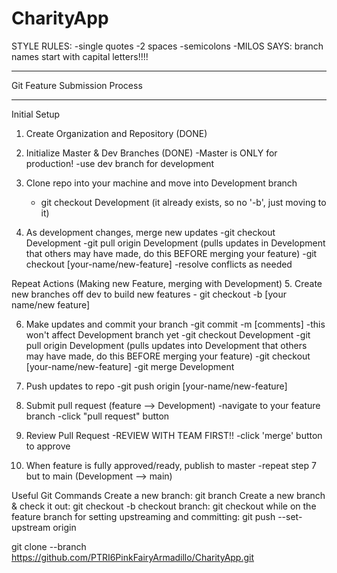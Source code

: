 # CharityApp




STYLE RULES:
-single quotes
-2 spaces
-semicolons 
-MILOS SAYS: branch names start with capital letters!!!!
_______________________________
Git Feature Submission Process
_______________________________
Initial Setup
1. Create Organization and Repository (DONE)
2. Initialize Master & Dev Branches (DONE)
    -Master is ONLY for production!
    -use dev branch for development
3. Clone repo into your machine and move into Development branch
    - git checkout Development (it already exists, so no '-b', just moving to it)

4. As development changes, merge new updates
    -git checkout Development
    -git pull origin Development (pulls updates in Development that others may have made, do this BEFORE merging your feature)
    -git checkout [your-name/new-feature]
    -resolve conflicts as needed

Repeat Actions (Making new Feature, merging with Development)
5. Create new branches off dev to build new features
    - git checkout -b [your name/new feature]

6. Make updates and commit your branch 
    -git commit -m [comments] 
    -this won't affect Development branch yet
    -git checkout Development
    -git pull origin Development (pulls updates into Development that others may have made, do this BEFORE merging your feature)
    -git checkout [your-name/new-feature]
    -git merge Development

7. Push updates to repo
    -git push origin [your-name/new-feature]

8. Submit pull request (feature --> Development)
    -navigate to your feature branch
    -click "pull request" button

9. Review Pull Request
    -REVIEW WITH TEAM FIRST!!
    -click 'merge' button to approve

10. When feature is fully approved/ready, publish to master
    -repeat step 7 but to main (Development --> main)




Useful Git Commands
Create a new branch: git branch <feature>
Create a new branch & check it out: git checkout -b <feature>
checkout branch: git checkout <feature>
while on the feature branch for setting upstreaming and committing: git push --set-upstream origin <feature>

git clone --branch <branchname> https://github.com/PTRI6PinkFairyArmadillo/CharityApp.git